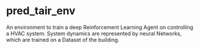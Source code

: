 # pred_tair_env
An environment to train a deep Reinforcement Learning Agent on controlling a HVAC system. 
System dynamics are represented by neural Networks, which are trained on a Dataset of the building.
